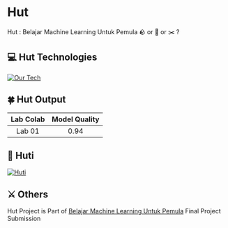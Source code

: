 # Hut
Hut : Belajar Machine Learning Untuk Pemula :rock: or :page_facing_up: or :scissors: ?

## 💻 Hut Technologies
[![Our Tech](https://skillicons.dev/icons?i=python,tensorflow,fastapi,docker)](https://skillicons.dev)

## 🍀 Hut Output
| Lab Colab | Model Quality |
|:---------:|:-------------:|
| Lab 01 | 0.94 |

## 🚀 Huti
[![Huti](https://github-readme-stats.vercel.app/api/pin/?username=Holthas&repo=Huti)](https://github.com/Kelniit/Huti)

## ⚔️ Others
Hut Project is Part of [Belajar Machine Learning Untuk Pemula](https://www.dicoding.com/academies/184-belajar-machine-learning-untuk-pemula) Final Project Submission